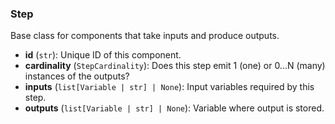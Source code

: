 ### Step

Base class for components that take inputs and produce outputs.

- **id** (`str`): Unique ID of this component.
- **cardinality** (`StepCardinality`): Does this step emit 1 (one) or 0...N (many) instances of the outputs?
- **inputs** (`list[Variable | str] | None`): Input variables required by this step.
- **outputs** (`list[Variable | str] | None`): Variable where output is stored.
